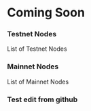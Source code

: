 # Coming Soon

### **Testnet Nodes**

List of Testnet Nodes

### **Mainnet Nodes**

List of Mainnet Nodes

### **Test edit from github**

